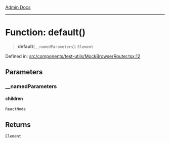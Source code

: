 [Admin Docs](/)

***

# Function: default()

> **default**(`__namedParameters`): `Element`

Defined in: [src/components/test-utils/MockBrowserRouter.tsx:12](https://github.com/PalisadoesFoundation/talawa-admin/blob/main/src/components/test-utils/MockBrowserRouter.tsx#L12)

## Parameters

### \_\_namedParameters

#### children

`ReactNode`

## Returns

`Element`
